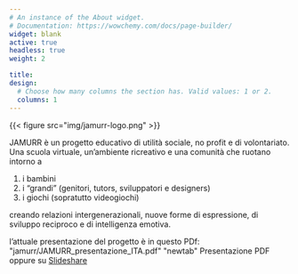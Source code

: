 ```yaml
---
# An instance of the About widget.
# Documentation: https://wowchemy.com/docs/page-builder/
widget: blank
active: true
headless: true
weight: 2

title:
design:
  # Choose how many columns the section has. Valid values: 1 or 2.
  columns: 1
---
```


{{< figure src="img/jamurr-logo.png" >}}

JAMURR è un progetto educativo di utilità sociale, no profit e di volontariato.
Una scuola virtuale, un’ambiente ricreativo e una comunità che ruotano intorno a

1. i bambini
2. i “grandi” (genitori, tutors, sviluppatori e designers)
3. i giochi (sopratutto videogiochi)

creando relazioni intergenerazionali, nuove forme di espressione, di sviluppo reciproco e di intelligenza emotiva.

l’attuale presentazione del progetto è in questo PDf: 
"jamurr/JAMURR_presentazione_ITA.pdf" "newtab" Presentazione PDF
 oppure su [Slideshare](https://www.slideshare.net/StefanoCecere/jamurr-presentazione-2016)